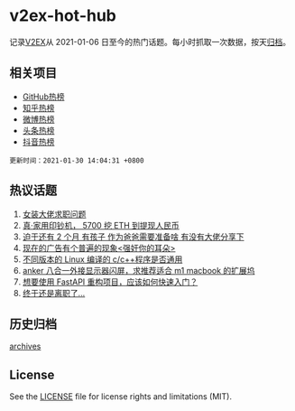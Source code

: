 # v2ex-hot-hub

 记录[V2EX](https://www.v2ex.com/)从 2021-01-06 日至今的热门话题。每小时抓取一次数据，按天[归档](archives)。
 
 ## 相关项目

- [GitHub热榜](https://github.com/lonnyzhang423/github-hot-hub)
- [知乎热榜](https://github.com/lonnyzhang423/zhihu-hot-hub)
- [微博热榜](https://github.com/lonnyzhang423/weibo-hot-hub)
- [头条热榜](https://github.com/lonnyzhang423/toutiao-hot-hub)
- [抖音热榜](https://github.com/lonnyzhang423/douyin-hot-hub)


 `更新时间：2021-01-30 14:04:31 +0800`

## 热议话题

1. [女装大佬求职问题](https://www.v2ex.com/t/749622)
1. [真·家用印钞机， 5700 挖 ETH 到提现人民币](https://www.v2ex.com/t/749552)
1. [迫于还有 2 个月 有孩子 作为爸爸需要准备啥 有没有大佬分享下](https://www.v2ex.com/t/749587)
1. [现在的广告有个普遍的现象<强奸你的耳朵>](https://www.v2ex.com/t/749629)
1. [不同版本的 Linux 编译的 c/c++程序是否通用](https://www.v2ex.com/t/749654)
1. [anker 八合一外接显示器闪屏，求推荐适合 m1 macbook 的扩展坞](https://www.v2ex.com/t/749663)
1. [想要使用 FastAPI 重构项目，应该如何快速入门？](https://www.v2ex.com/t/749706)
1. [终于还是离职了...](https://www.v2ex.com/t/749695)

## 历史归档

[archives](archives)

## License

See the [LICENSE](LICENSE) file for license rights and limitations (MIT).
